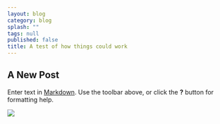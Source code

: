 ```yaml
---
layout: blog
category: blog
splash: ""
tags: null
published: false
title: A test of how things could work
---
```


## A New Post

Enter text in [Markdown](http://daringfireball.net/projects/markdown/). Use the toolbar above, or click the **?** button for formatting help.

![]({{site.baseurl}}/https://raw.githubusercontent.com/rdzeldenrust/hello-world/master/HB_icon_16_16.png)
